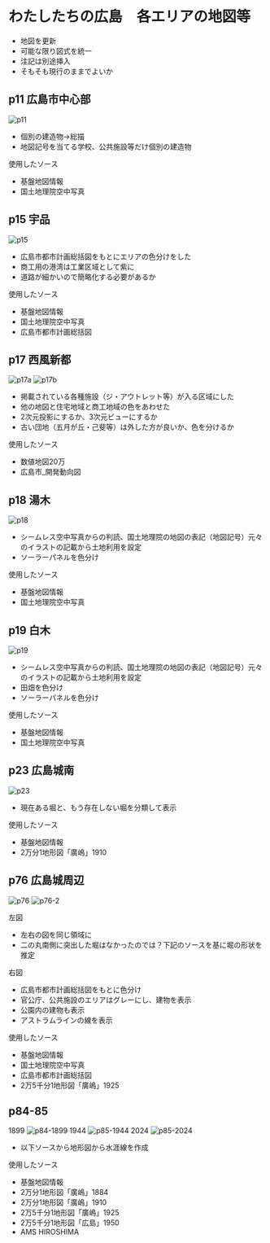 # わたしたちの広島　各エリアの地図等

- 地図を更新
- 可能な限り図式を統一
- 注記は別途挿入
- そもそも現行のままでよいか

## p11 広島市中心部

![p11](https://github.com/GoodLemurian/watashitachi-maps/blob/main/images/p11.png?raw=true "p11")

- 個別の建造物→総描
- 地図記号を当てる学校、公共施設等だけ個別の建造物

使用したソース
- 基盤地図情報
- 国土地理院空中写真


## p15 宇品

![p15](https://github.com/GoodLemurian/watashitachi-maps/blob/main/images/p15.png?raw=true "p15")

- 広島市都市計画総括図をもとにエリアの色分けをした
- 商工用の港湾は工業区域として紫に
- 道路が細かいので簡略化する必要があるか

使用したソース
- 基盤地図情報
- 国土地理院空中写真
- 広島市都市計画総括図


## p17 西風新都

![p17a](https://github.com/GoodLemurian/watashitachi-maps/blob/main/images/p17a.png?raw=true "p17")
![p17b](https://github.com/GoodLemurian/watashitachi-maps/blob/main/images/p17b.png?raw=true "p17")

- 掲載されている各種施設（ジ・アウトレット等）が入る区域にした
- 他の地図と住宅地域と商工地域の色をあわせた
- 2次元投影にするか、3次元ビューにするか
- 古い団地（五月が丘・己斐等）は外した方が良いか、色を分けるか

使用したソース
- 数値地図20万
- 広島市_開発動向図


## p18 湯木

![p18](https://github.com/GoodLemurian/watashitachi-maps/blob/main/images/p18.png?raw=true "p18")

- シームレス空中写真からの判読、国土地理院の地図の表記（地図記号）元々のイラストの記載から土地利用を設定
- ソーラーパネルを色分け

使用したソース
- 基盤地図情報
- 国土地理院空中写真


## p19 白木

![p19](https://github.com/GoodLemurian/watashitachi-maps/blob/main/images/p19.png?raw=true "p19")

- シームレス空中写真からの判読、国土地理院の地図の表記（地図記号）元々のイラストの記載から土地利用を設定
- 田畑を色分け
- ソーラーパネルを色分け

使用したソース
- 基盤地図情報
- 国土地理院空中写真


## p23 広島城南

![p23](https://github.com/GoodLemurian/watashitachi-maps/blob/main/images/P23.png?raw=true "p23")

- 現在ある堀と、もう存在しない堀を分類して表示

使用したソース
- 基盤地図情報
- 2万分1地形図「廣嶋」1910


## p76 広島城周辺

![p76](https://github.com/GoodLemurian/watashitachi-maps/blob/main/images/P76.png?raw=true "p76")
![p76-2](https://github.com/GoodLemurian/watashitachi-maps/blob/main/images/P76-2.png?raw=true "p76-2")

左図
- 左右の図を同じ領域に
- 二の丸南側に突出した堀はなかったのでは？下記のソースを基に堀の形状を推定

右図
- 広島市都市計画総括図をもとに色分け
- 官公庁、公共施設のエリアはグレーにし、建物を表示
- 公園内の建物も表示
- アストラムラインの線を表示

使用したソース
- 基盤地図情報
- 国土地理院空中写真
- 広島市都市計画総括図
- 2万5千分1地形図「廣嶋」1925


## p84-85

1899
![p84-1899](https://github.com/GoodLemurian/watashitachi-maps/blob/main/images/p84-1899.png?raw=true "p84-1899")
1944
![p85-1944](https://github.com/GoodLemurian/watashitachi-maps/blob/main/images/p85-1944.png?raw=true "p85-1944")
2024
![p85-2024](https://github.com/GoodLemurian/watashitachi-maps/blob/main/images/p85-2024.png?raw=true "p85-2024")

- 以下ソースから地形図から水涯線を作成

使用したソース
- 基盤地図情報
- 2万分1地形図「廣嶋」1884
- 2万分1地形図「廣嶋」1910
- 2万5千分1地形図「廣嶋」1925
- 2万5千分1地形図「広島」1950
- AMS HIROSHIMA
